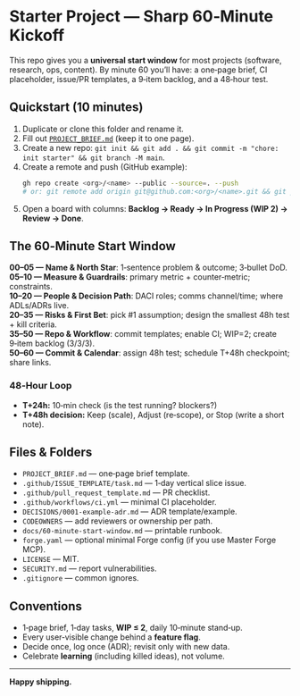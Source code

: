 
# Starter Project — Sharp 60‑Minute Kickoff

This repo gives you a **universal start window** for most projects (software, research, ops, content). By minute 60 you’ll have: a one‑page brief, CI placeholder, issue/PR templates, a 9‑item backlog, and a 48‑hour test.

## Quickstart (10 minutes)
1. Duplicate or clone this folder and rename it.
2. Fill out [`PROJECT_BRIEF.md`](./PROJECT_BRIEF.md) (keep it to one page).
3. Create a new repo: `git init && git add . && git commit -m "chore: init starter" && git branch -M main`.
4. Create a remote and push (GitHub example):
   ```bash
   gh repo create <org>/<name> --public --source=. --push
   # or: git remote add origin git@github.com:<org>/<name>.git && git push -u origin main
   ```
5. Open a board with columns: **Backlog → Ready → In Progress (WIP 2) → Review → Done**.

## The 60‑Minute Start Window
**00–05 — Name & North Star**: 1‑sentence problem & outcome; 3‑bullet DoD.  
**05–10 — Measure & Guardrails**: primary metric + counter‑metric; constraints.  
**10–20 — People & Decision Path**: DACI roles; comms channel/time; where ADLs/ADRs live.  
**20–35 — Risks & First Bet**: pick #1 assumption; design the smallest 48h test + kill criteria.  
**35–50 — Repo & Workflow**: commit templates; enable CI; WIP=2; create 9‑item backlog (3/3/3).  
**50–60 — Commit & Calendar**: assign 48h test; schedule T+48h checkpoint; share links.

### 48‑Hour Loop
- **T+24h:** 10‑min check (is the test running? blockers?)
- **T+48h decision:** Keep (scale), Adjust (re‑scope), or Stop (write a short note).

## Files & Folders
- `PROJECT_BRIEF.md` — one‑page brief template.
- `.github/ISSUE_TEMPLATE/task.md` — 1‑day vertical slice issue.
- `.github/pull_request_template.md` — PR checklist.
- `.github/workflows/ci.yml` — minimal CI placeholder.
- `DECISIONS/0001-example-adr.md` — ADR template/example.
- `CODEOWNERS` — add reviewers or ownership per path.
- `docs/60-minute-start-window.md` — printable runbook.
- `forge.yaml` — optional minimal Forge config (if you use Master Forge MCP).
- `LICENSE` — MIT.
- `SECURITY.md` — report vulnerabilities.
- `.gitignore` — common ignores.

## Conventions
- 1‑page brief, 1‑day tasks, **WIP ≤ 2**, daily 10‑minute stand‑up.
- Every user‑visible change behind a **feature flag**.
- Decide once, log once (ADR); revisit only with new data.
- Celebrate **learning** (including killed ideas), not volume.

---

**Happy shipping.**
